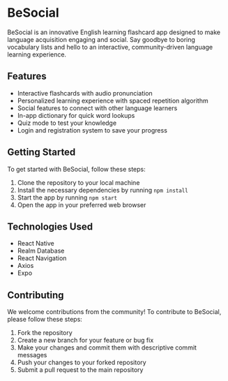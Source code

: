 # BeSocial

BeSocial is an innovative English learning flashcard app designed to make language acquisition engaging and social. Say goodbye to boring vocabulary lists and hello to an interactive, community-driven language learning experience.

## Features

- Interactive flashcards with audio pronunciation
- Personalized learning experience with spaced repetition algorithm
- Social features to connect with other language learners
- In-app dictionary for quick word lookups
- Quiz mode to test your knowledge
- Login and registration system to save your progress

## Getting Started

To get started with BeSocial, follow these steps:

1. Clone the repository to your local machine
2. Install the necessary dependencies by running `npm install`
3. Start the app by running `npm start`
4. Open the app in your preferred web browser

## Technologies Used

- React Native
- Realm Database
- React Navigation
- Axios
- Expo

## Contributing

We welcome contributions from the community! To contribute to BeSocial, please follow these steps:

1. Fork the repository
2. Create a new branch for your feature or bug fix
3. Make your changes and commit them with descriptive commit messages
4. Push your changes to your forked repository
5. Submit a pull request to the main repository
